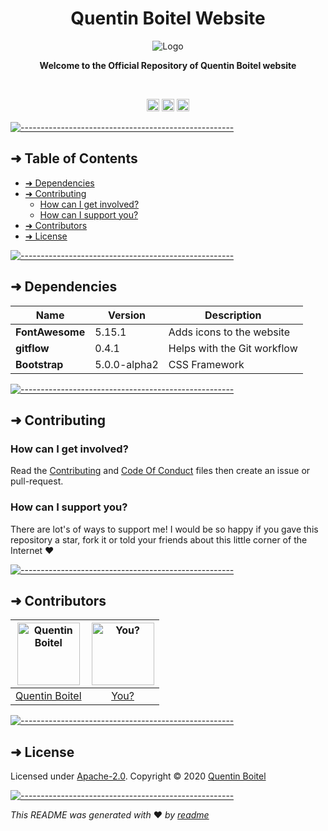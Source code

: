 <!-- ⚠️ This README has been generated from the file(s) "blueprint.md" ⚠️--><h1 align="center">Quentin Boitel Website</h1>
<p align="center">
  <img src="https://avatars.githubusercontent.com/u/54680442?v=4" alt="Logo" width="auto" height="auto" />
</p>
<p align="center">
  <b>Welcome to the Official Repository of Quentin Boitel website</b></br>
  <sub><sub>
</p>

<br />

<p align="center">
		<a href="https://github.com/badges/shields"><img alt="GitHub Tag" src="https://img.shields.io/github/v/tag/qbtl/website?label=Tag&logo=github&logoColor=white&labelColor=black" height="20"/></a>
<a href="https://app.netlify.com/sites/quentinboitel/deploys"><img alt="Netlify Deploy Status" src="https://api.netlify.com/api/v1/badges/9430cb96-fdc0-4337-bb29-c6404834696d/deploy-status" height="20"/></a>
<a href="https://www.codefactor.io/repository/github/qbtl/website/overview/master"><img alt="CodeFactor" src="https://www.codefactor.io/repository/github/qbtl/website/badge/master" height="20"/></a>
	</p>


[![-----------------------------------------------------](https://raw.githubusercontent.com/andreasbm/readme/master/assets/lines/water.png)](#table-of-contents)

## ➜ Table of Contents

* [➜ Dependencies](#-dependencies)
* [➜ Contributing](#-contributing)
	* [How can I get involved?](#how-can-i-get-involved)
	* [How can I support you?](#how-can-i-support-you)
* [➜ Contributors](#-contributors)
* [➜ License](#-license)


[![-----------------------------------------------------](https://raw.githubusercontent.com/andreasbm/readme/master/assets/lines/water.png)](#dependencies)

## ➜ Dependencies


| Name            | Version      | Description                 |
|-----------------|--------------|-----------------------------|
| **FontAwesome** | 5.15.1       | Adds icons to the website   |
| **gitflow**     | 0.4.1        | Helps with the Git workflow |
| **Bootstrap**   | 5.0.0-alpha2 | CSS Framework               |



[![-----------------------------------------------------](https://raw.githubusercontent.com/andreasbm/readme/master/assets/lines/water.png)](#contributing)

## ➜ Contributing

### How can I get involved?

Read the [Contributing](https://github.com/qbtl/website/blob/master/docs/CONTRIBUTING.md) and [Code Of Conduct](https://github.com/qbtl/website/blob/master/docs/CODE_OF_CONDUCT.md) files then create an issue or pull-request.

### How can I support you?

There are lot's of ways to support me! I would be so happy if you gave this repository a star, fork it or told your friends about this little corner of the Internet ❤️

[![-----------------------------------------------------](https://raw.githubusercontent.com/andreasbm/readme/master/assets/lines/water.png)](#contributors)

## ➜ Contributors
	

| [<img alt="Quentin Boitel" src="https://avatars0.githubusercontent.com/u/54680442?v=4" width="100">](https://github.com/qbtl) | [<img alt="You?" src="https://joeschmoe.io/api/v1/random" width="100">](https://github.com/qbtl/website/blob/master/docs/CONTRIBUTING.md) |
|:--------------------------------------------------:|:--------------------------------------------------:|
| [Quentin Boitel](https://github.com/qbtl)        | [You?](https://github.com/qbtl/website/blob/master/docs/CONTRIBUTING.md) |


[![-----------------------------------------------------](https://raw.githubusercontent.com/andreasbm/readme/master/assets/lines/water.png)](#license)

## ➜ License
	
Licensed under [Apache-2.0](https://opensource.org/licenses/Apache-2.0).
Copyright © 2020 [Quentin Boitel](https://quentinboitel.netlify.app)

[![-----------------------------------------------------](https://raw.githubusercontent.com/andreasbm/readme/master/assets/lines/water.png)](#license)

_This README was generated with_ ❤️ _by [readme](https://github.com/andreasbm/readme)_
